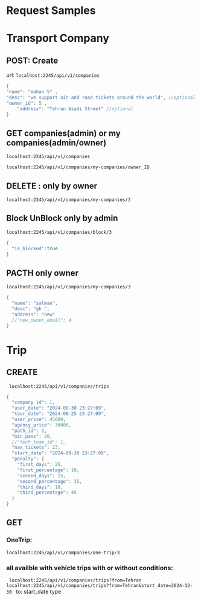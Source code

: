 # Request Samples

# Transport Company

## POST: Create
url: ```localhost:2245/api/v1/companies```
```go
{
"name": "mahan 5" ,
"desc": "we support air and road tickets around the world", //optional
"owner_id": 5 ,
	"address": "Tehran Azadi Street" //optional
}

```
## GET companies(admin) or my companies(admin/owner)

```
localhost:2245/api/v1/companies
```
```
localhost:2245/api/v1/companies/my-companies/owner_ID
```

## DELETE : only by owner
```
localhost:2245/api/v1/companies/my-companies/3
```

## Block UnBlock only by admin
```
localhost:2245/api/v1/companies/block/3
```

```go
{
  "is_blocked":true
}
```

## PACTH only owner
```
localhost:2245/api/v1/companies/my-companies/3
```

```go
{
  "name": "salman",
  "desc": "gh ",
  "address": "new"
  //"new_owner_email": 4 
}

```

# Trip

## CREATE
``` localhost:2245/api/v1/companies/trips```
```go
{
  "company_id": 1,
  "user_date": "2024-08-30 23:27:09",
  "tour_date": "2024-08-25 23:27:09",
  "user_price": 45000,
  "agency_price": 30000,
  "path_id": 2,
  "min_pass": 20,
  //"tech_team_id": 1,
  "max_tickets": 23,
  "start_date": "2024-09-30 23:27:09",
  "penalty": {
    "first_days": 25,
    "first_percentage": 10,
    "second_days": 15,
    "second_percentage": 35,
    "third_days": 10,
    "third_percentage": 45
  }
}
```

## GET

### OneTrip:
```localhost:2245/api/v1/companies/one-trip/3```
### all availble with vehicle trips with or without conditions:

``` localhost:2245/api/v1/companies/trips?from=Tehran```
```localhost:2245/api/v1/companies/trips?from=Tehran&start_date=2024-12-30 ```
to:
start_date
type